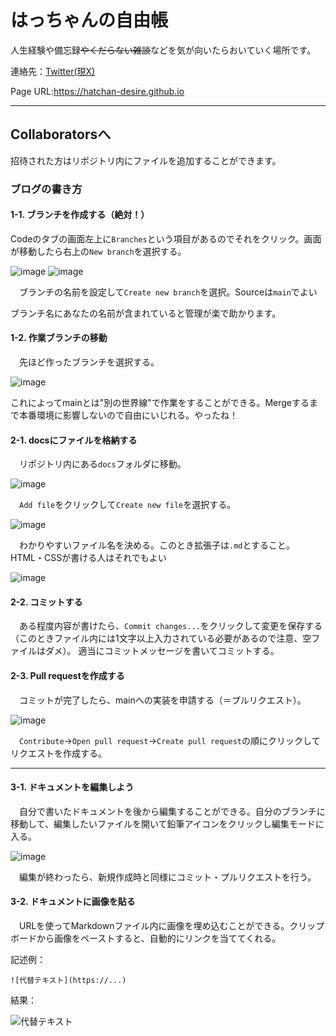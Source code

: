 # はっちゃんの自由帳

人生経験や備忘録~~やくだらない雑談~~などを気が向いたらおいていく場所です。

連絡先：[Twitter(現X)](https://x.com/obukun_quality?s=20)

Page URL:<https://hatchan-desire.github.io>

***

## Collaboratorsへ

招待された方はリポジトリ内にファイルを追加することができます。

### ブログの書き方

#### 1-1. ブランチを作成する（絶対！）

  Codeのタブの画面左上に`Branches`という項目があるのでそれをクリック。画面が移動したら右上の`New branch`を選択する。
  
![image](https://github.com/Hatchan-Desire/Hatchan-Desire.github.io/assets/75426954/c783b6c1-81e3-451c-a841-b117ee30feca)
![image](https://github.com/Hatchan-Desire/Hatchan-Desire.github.io/assets/75426954/08220cf1-d0c4-42e1-851c-f793fb3b7ba0)

　ブランチの名前を設定して`Create new branch`を選択。Sourceは`main`でよい

  ブランチ名にあなたの名前が含まれていると管理が楽で助かります。
  
#### 1-2. 作業ブランチの移動

　先ほど作ったブランチを選択する。
 
![image](https://github.com/Hatchan-Desire/Hatchan-Desire.github.io/assets/75426954/d6293c3e-b8df-46ea-a0d5-7d515fb38267)

  これによってmainとは"別の世界線"で作業をすることができる。Mergeするまで本番環境に影響しないので自由にいじれる。やったね！

#### 2-1. docsにファイルを格納する

　リポジトリ内にある`docs`フォルダに移動。
 
![image](https://github.com/Hatchan-Desire/Hatchan-Desire.github.io/assets/75426954/ab81b4da-9a30-4b09-be59-c218e502303a)

　`Add file`をクリックして`Create new file`を選択する。
 
![image](https://github.com/Hatchan-Desire/Hatchan-Desire.github.io/assets/75426954/cea4e382-c25b-4d8a-b491-880865c43859)

　わかりやすいファイル名を決める。このとき拡張子は`.md`とすること。HTML・CSSが書ける人はそれでもよい
 
![image](https://github.com/Hatchan-Desire/Hatchan-Desire.github.io/assets/75426954/2b0487bc-2520-4753-a6cd-103aeeca2d34)

#### 2-2. コミットする

　ある程度内容が書けたら、`Commit changes...`をクリックして変更を保存する（このときファイル内には1文字以上入力されている必要があるので注意、空ファイルはダメ）。
適当にコミットメッセージを書いてコミットする。

#### 2-3. Pull requestを作成する

　コミットが完了したら、mainへの実装を申請する（＝プルリクエスト）。
 
![image](https://github.com/Hatchan-Desire/Hatchan-Desire.github.io/assets/75426954/faa99823-0704-4e82-b556-0191cf068016)

　`Contribute`→`Open pull request`→`Create pull request`の順にクリックしてリクエストを作成する。

***

#### 3-1. ドキュメントを編集しよう

　自分で書いたドキュメントを後から編集することができる。自分のブランチに移動して、編集したいファイルを開いて鉛筆アイコンをクリックし編集モードに入る。

![image](https://github.com/Hatchan-Desire/Hatchan-Desire.github.io/assets/75426954/ec470b17-c7e0-475b-b274-eee413be8e49)

　編集が終わったら、新規作成時と同様にコミット・プルリクエストを行う。

#### 3-2. ドキュメントに画像を貼る

　URLを使ってMarkdownファイル内に画像を埋め込むことができる。クリップボードから画像をペーストすると、自動的にリンクを当ててくれる。

記述例：
```
![代替テキスト](https://...)
```

結果：

![代替テキスト](https://media.discordapp.net/attachments/694104681147793468/1211192830496735232/IMG_0965.jpg?ex=65ed4e39&is=65dad939&hm=c13f20219a6b1d2bfb9fd64c194bac7cf290828b96fe2f2a3457abfe4548916d&=&format=webp&width=450&height=600)
